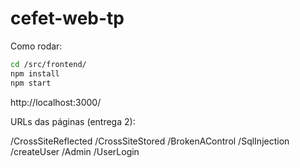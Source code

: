 # cefet-web-tp

Como rodar:

```bash
cd /src/frontend/
npm install 
npm start
```

http://localhost:3000/

URLs das páginas (entrega 2):

/CrossSiteReflected
/CrossSiteStored
/BrokenAControl
/SqlInjection
/createUser
/Admin
/UserLogin
